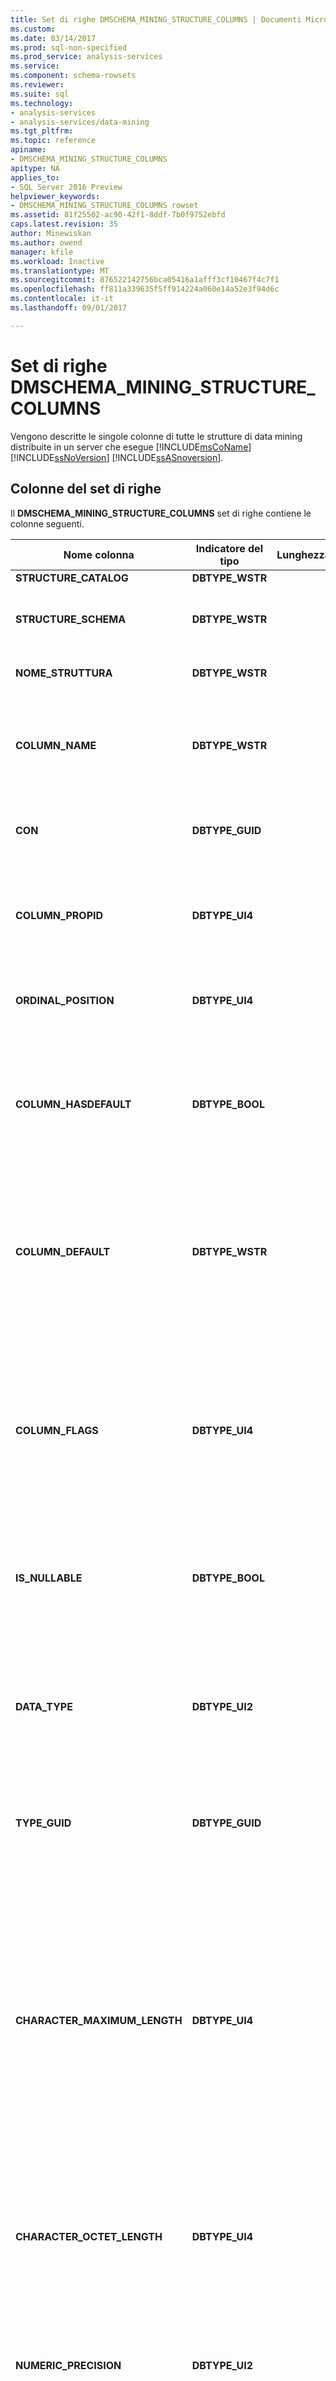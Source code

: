 ```yaml
---
title: Set di righe DMSCHEMA_MINING_STRUCTURE_COLUMNS | Documenti Microsoft
ms.custom: 
ms.date: 03/14/2017
ms.prod: sql-non-specified
ms.prod_service: analysis-services
ms.service: 
ms.component: schema-rowsets
ms.reviewer: 
ms.suite: sql
ms.technology:
- analysis-services
- analysis-services/data-mining
ms.tgt_pltfrm: 
ms.topic: reference
apiname:
- DMSCHEMA_MINING_STRUCTURE_COLUMNS
apitype: NA
applies_to:
- SQL Server 2016 Preview
helpviewer_keywords:
- DMSCHEMA_MINING_STRUCTURE_COLUMNS rowset
ms.assetid: 81f25502-ac90-42f1-8ddf-7b0f9752ebfd
caps.latest.revision: 35
author: Minewiskan
ms.author: owend
manager: kfile
ms.workload: Inactive
ms.translationtype: MT
ms.sourcegitcommit: 876522142756bca05416a1afff3cf10467f4c7f1
ms.openlocfilehash: ff811a339635f5ff914224a060e14a52e3f94d6c
ms.contentlocale: it-it
ms.lasthandoff: 09/01/2017

---
```

# <a name="dmschemaminingstructurecolumns-rowset"></a>Set di righe DMSCHEMA_MINING_STRUCTURE_COLUMNS
  Vengono descritte le singole colonne di tutte le strutture di data mining distribuite in un server che esegue [!INCLUDE[msCoName](../../../includes/msconame-md.md)] [!INCLUDE[ssNoVersion](../../../includes/ssnoversion-md.md)] [!INCLUDE[ssASnoversion](../../../includes/ssasnoversion-md.md)].  
  
## <a name="rowset-columns"></a>Colonne del set di righe  
 Il **DMSCHEMA_MINING_STRUCTURE_COLUMNS** set di righe contiene le colonne seguenti.  
  
|Nome colonna|Indicatore del tipo|Lunghezza|Description|  
|-----------------|--------------------|------------|-----------------|  
|**STRUCTURE_CATALOG**|**DBTYPE_WSTR**||Nome del catalogo.|  
|**STRUCTURE_SCHEMA**|**DBTYPE_WSTR**||Nome dello schema non qualificato. [!INCLUDE[ssASnoversion](../../../includes/ssasnoversion-md.md)]non supporta schemi, pertanto questa colonna è sempre **NULL**.|  
|**NOME_STRUTTURA**|**DBTYPE_WSTR**||Nome della struttura. Questa colonna non può contenere un **NULL**.|  
|**COLUMN_NAME**|**DBTYPE_WSTR**||Nome della colonna. L'univocità è garantita solo nelle colonne che condividono lo stesso modello. Ad esempio, due colonne nidificate possono avere lo stesso nome se appartengono a due tabelle nidificate diverse all'interno della stessa struttura.|  
|**CON**|**DBTYPE_GUID**||GUID della colonna. I provider che non utilizzano GUID per identificare le colonne restituiscono **NULL** in questa colonna.|  
|**COLUMN_PROPID**|**DBTYPE_UI4**||ID di proprietà della colonna. I provider che non associano ID di proprietà alle colonne restituiscono **NULL** in questa colonna. [!INCLUDE[ssNoVersion](../../../includes/ssnoversion-md.md)][!INCLUDE[ssASnoversion](../../../includes/ssasnoversion-md.md)] restituisce **NULL** per questa colonna.|  
|**ORDINAL_POSITION**|**DBTYPE_UI4**||Numero ordinale della colonna. Le colonne vengono numerate a partire da 1. **NULL** se è presente alcun valore ordinale stabile per la colonna.|  
|**COLUMN_HASDEFAULT**|**DBTYPE_BOOL**||Valore booleano che indica se questa colonna dispone di un valore predefinito.<br /><br /> **TRUE** se la colonna contiene un valore predefinito.<br /><br /> **FALSE** se la colonna non ha un valore predefinito o se è noto se la colonna ha un valore predefinito.|  
|**COLUMN_DEFAULT**|**DBTYPE_WSTR**||Valore predefinito della colonna. Un provider può esporre **DBCOLUMN_DEFAULTVALUE** ma non **DBCOLUMN_HASDEFAULT** (per le tabelle ISO) nel set di righe restituito da **IColumnsRowset::**.<br /><br /> Se il valore predefinito è **NULL**, **COLUMN_HASDEFAULT** è **TRUE** e **COLUMN_DEFAULT** colonna è un **NULL** valore.|  
|**COLUMN_FLAGS**|**DBTYPE_UI4**||Maschera di bit che descrive le caratteristiche della colonna. Il **DBCOLUMNFLAGS** tipo enumerato specifica i bit nella maschera di bit. Questa colonna non può contenere un **NULL** valore. I valori validi includono:<br /><br /> **DBCOLUMNFLAGS_ISNULLABLE** (**0x20**)<br /><br /> **DBCOLUMNFLAGS_MAYBENULL** (**0x40**)<br /><br /> **DBCOLUMNFLAGS_ISLONG** (**0x80**)|  
|**IS_NULLABLE**|**DBTYPE_BOOL**||Valore booleano che indica se questa colonna dispone di un valore predefinito.<br /><br /> **TRUE** se la colonna può contenere **NULL**; **FALSE**, in caso contrario.|  
|**DATA_TYPE**|**DBTYPE_UI2**||Indicatore del tipo di dati della colonna. Esempio:<br /><br /> "**TABELLA**" = **DBTYPE_HCHAPTER**<br /><br /> "**TESTO**" = **DBTYPE_WCHAR**<br /><br /> "**LUNGO**" = **DBTYPE_I8**<br /><br /> "**DOPPIE**" = **DBTYPE_R8**<br /><br /> "**DATA**" = **DBTYPE_DATE**|  
|**TYPE_GUID**|**DBTYPE_GUID**||GUID del tipo di dati della colonna. I provider che non utilizzano GUID per identificare i tipi di dati restituiscono **NULL** in questa colonna.|  
|**CHARACTER_MAXIMUM_LENGTH**|**DBTYPE_UI4**||Lunghezza massima possibile di un valore nella colonna. Per le colonne di tipo carattere, binario o bit, i valori possibili sono i seguenti:<br /><br /> Lunghezza massima della colonna in caratteri, byte o bit, rispettivamente, se la lunghezza è definita. Ad esempio, una colonna `CHAR(5)` in una tabella SQL dispone di una lunghezza massima di 5.<br /><br /> Lunghezza massima del tipo di dati in caratteri, byte o bit, rispettivamente, se la colonna non dispone di una lunghezza definita.<br /><br /> È zero (0) se né la colonna né il tipo di dati dispongono di una lunghezza massima definita.<br /><br /> **NULL** per tutti gli altri tipi di colonne.|  
|**CHARACTER_OCTET_LENGTH**|**DBTYPE_UI4**||Lunghezza massima in ottetti (byte) della colonna, se la colonna è di tipo carattere o binario. Un valore pari a zero (0) indica che la colonna non dispone di una lunghezza massima. **NULL** per tutti gli altri tipi di colonne.|  
|**NUMERIC_PRECISION**|**DBTYPE_UI2**||La precisione massima della colonna se il tipo di dati della colonna è diverso da un tipo di dati numerici **VARNUMERIC**; **NULL** se il tipo di dati della colonna non è numerico oppure è **VARNUMERIC**.<br /><br /> La precisione delle colonne con tipo di dati **DBTYPE_DECIMAL** o **DBTYPE_NUM**ERIC dipende dalla definizione della colonna.|  
|**NUMERIC_SCALE**|**DBTYPE_I2**||Il numero di cifre a destra del separatore decimale se l'indicatore del tipo della colonna è **DBTYPE_DECIMAL**, **DBTYPE_NUMERIC**, o **DBTYPE_VARNUMERIC**. In caso contrario, si tratta **NULL**.|  
|**DATETIME_PRECISION**|**DBTYPE_UI4**||Precisione di Datetime, ovvero numero di cifre nella parte relativa ai secondi frazionari, della colonna se la colonna e di tipo datetime o intervallo. Se il tipo di dati della colonna non è di tipo datetime, si tratta **NULL**.|  
|**CHARACTER_SET_CATALOG**|**DBTYPE_WSTR**||Nome del catalogo in cui è definito il set di caratteri. **NULL** se il provider non supporta cataloghi o set di caratteri diversi.|  
|**CHARACTER_SET_SCHEMA**|**DBTYPE_WSTR**||Nome dello schema non qualificato in cui è definito il set di caratteri. **NULL** se il provider non supporta schemi o set di caratteri diversi.|  
|**CHARACTER_SET_NAME**|**DBTYPE_WSTR**||Nome del set di caratteri. **NULL** se il provider non supporta set di caratteri diversi.|  
|**COLLATION_CATALOG**|**DBTYPE_WSTR**||Nome del catalogo in cui sono definite le regole di confronto. **NULL** se il provider non supporta cataloghi o regole di confronto diverse.|  
|**COLLATION_SCHEMA**|**DBTYPE_WSTR**||Nome dello schema non qualificato in cui sono definite le regole di confronto. **NULL** se il provider non supporta schemi o regole di confronto diverse.|  
|**COLLATION_NAME**|**DBTYPE_WSTR**||Nome delle regole di confronto. **NULL** se il provider non supporta regole di confronto diverse.|  
|**DOMAIN_CATALOG**|**DBTYPE_WSTR**||Nome del catalogo in cui è definito il dominio. **NULL** se il provider non supporta cataloghi o domini.|  
|**DOMAIN_SCHEMA**|**DBTYPE_WSTR**||Nome dello schema non qualificato in cui è definito il dominio. **NULL** se il provider non supporta schemi o domini.|  
|**NOME_DOMINIO**|**DBTYPE_WSTR**||Nome del dominio. **NULL** se il provider non supporta i domini.|  
|**DESCRIPTION**|**DBTYPE_WSTR**||Descrizione leggibile della colonna. **NULL** se non vi è alcuna descrizione associata alla colonna.|  
|**DISTRIBUTION_FLAG**|**DBTYPE_WSTR**||Distribuzione della colonna della struttura di data mining:<br /><br /> "**NORMALE**"<br /><br /> "**LOG_NORM**AL"<br /><br /> "**UNIFORM**"|  
|**CONTENT_TYPE**|**DBTYPE_WSTR**||Tipo di contenuto della colonna della struttura di data mining:<br /><br /> "**CHIAVE**"<br /><br /> "**DISCRETE**"<br /><br /> "**CONTINUO**"<br /><br /> "**DISCRETIZED (**[argomenti]**)**"<br /><br /> "**ORDERED**"<br /><br /> "**SEQUENCE_TIME**"<br /><br /> "**CYCLICAL**"<br /><br /> "**PROBABILITÀ**"<br /><br /> "**VARIANZA**"<br /><br /> "**STDEV**"<br /><br /> "**SUPPORTO**"<br /><br /> "**PROBABILITY_VARIANCE**"<br /><br /> "**PROBABILITY_STDEV**"|  
|**MODELING_FLAG**|**DBTYPE_WSTR**||Elenco delimitato da virgole di flag di modellazione. L'unico flag di modellazione per una colonna della struttura è "**non NULL**".|  
|**IS_RELATED_TO_KEY**|**DBTYPE_BOOL**||Valore booleano che indica se questa colonna è correlata alla chiave.<br /><br /> **VARIANT_TRUE** se questa colonna è correlata alla chiave; **VARIANT_FALSE** in caso contrario. Se la chiave è una singola colonna, il **RELATED_ATTRIBUTE** campo può contenere facoltativamente il nome della colonna.|  
|**RELATED_ATTRIBUTE**|**DBTYPE_WSTR**||Nome della colonna di destinazione a cui è correlata la colonna corrente o che corrisponde a una proprietà speciale.|  
|**CONTAINING_COLUMN**|**DBTYPE_WSTR**||Il nome del **tabella** colonna contenente questa colonna. **NULL** se nessuna tabella contiene la colonna.|  
|**IS_POPULATED**|**DBTYPE_BOOL**||Valore booleano che indica se questa colonna ha appreso un set di valori possibili.<br /><br /> **TRUE** se la colonna ha appreso un set di valori possibili. **FALSE**, in caso contrario.|  
  
## <a name="restriction-columns"></a>Colonne di restrizione  
 Il **DMSCHEMA_MINING_STRUCTURE_COLUMNS** set di righe può essere limitato sulle colonne nella tabella seguente.  
  
|Nome colonna|Indicatore del tipo|Stato della restrizione|  
|-----------------|--------------------|-----------------------|  
|**STRUCTURE_CATALOG**|**DBTYPE_WSTR**|Facoltativa.|  
|**STRUCTURE_SCHEMA**|**DBTYPE_WSTR**|Facoltativa.|  
|**NOME_STRUTTURA**|**DBTYPE_WSTR**|Facoltativa.|  
|**COLUMN_NAME**|**DBTYPE_WSTR**|Facoltativa.|  
  
## <a name="see-also"></a>Vedere anche  
 [Set di righe dello Schema di Data Mining](../../../analysis-services/schema-rowsets/data-mining/data-mining-schema-rowsets.md)  
  
  

